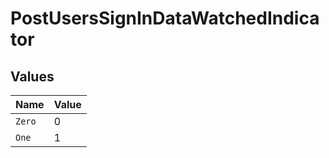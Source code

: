 # PostUsersSignInDataWatchedIndicator


## Values

| Name   | Value  |
| ------ | ------ |
| `Zero` | 0      |
| `One`  | 1      |